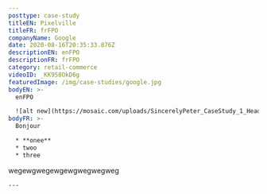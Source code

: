 ```yaml
---
posttype: case-study
titleEN: Pixelville
titleFR: frFPO
companyName: Google
date: 2020-08-16T20:35:33.876Z
descriptionEN: enFPO
descriptionFR: frFPO
category: retail-commerce
videoID: _KK958OkD6g
featuredImage: /img/case-studies/google.jpg
bodyEN: >-
  enFPO

  ![alt new](https://mosaic.com/uploads/SincerelyPeter_CaseStudy_1_Header_3840x2160.jpg)
bodyFR: >-
  Bonjour

  * **onee**
  * twoo
  * three


  ```
  wegewgwegewgewgwegwegweg
  ```
---
```

